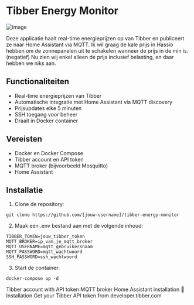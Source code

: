 # Tibber Energy Monitor

![image](https://github.com/user-attachments/assets/cebf20b4-8faf-49dc-af22-5037e43794dc)

Deze applicatie haalt real-time energieprijzen op van Tibber en publiceert ze naar Home Assistant via MQTT.
Ik wil graag de kale prijs in Hassio hebben om de zonnepanelen uit te schakelen wanneer de prijs in de min is. (negatief)
Nu zien wij enkel alleen de prijs inclusief belasting, en daar hebben we niks aan.

## Functionaliteiten
- Real-time energieprijzen van Tibber
- Automatische integratie met Home Assistant via MQTT discovery
- Prijsupdates elke 5 minuten
- SSH toegang voor beheer
- Draait in Docker container

## Vereisten
- Docker en Docker Compose
- Tibber account en API token
- MQTT broker (bijvoorbeeld Mosquitto)
- Home Assistant

## Installatie

1. Clone de repository:
```
git clone https://github.com/[jouw-username]/tibber-energy-monitor
```
2. Maak een .env bestand aan met de volgende inhoud:
```
TIBBER_TOKEN=jouw_tibber_token
MQTT_BROKER=ip_van_je_mqtt_broker
MQTT_USERNAME=mqtt_gebruikersnaam
MQTT_PASSWORD=mqtt_wachtwoord
SSH_PASSWORD=ssh_wachtwoord
```

3. Start de container:
```
docker-compose up -d
```









Tibber account with API token
MQTT broker
Home Assistant installation
🔧 Installation
Get your Tibber API token from developer.tibber.com
